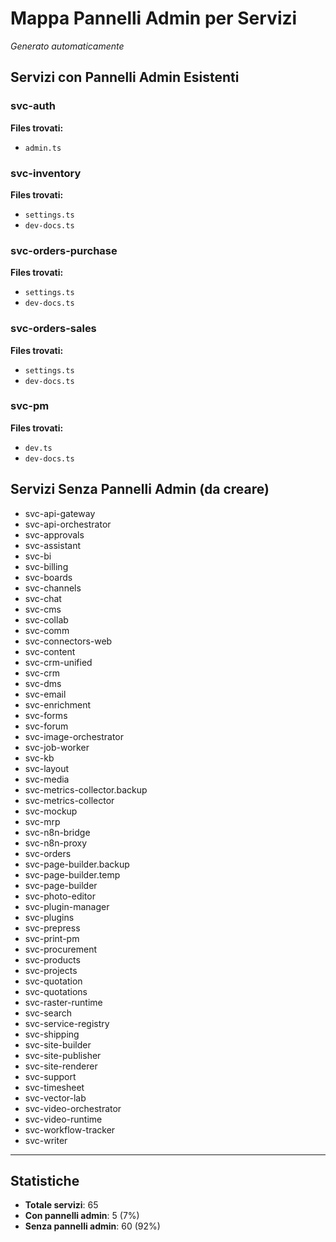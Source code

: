 # Mappa Pannelli Admin per Servizi
*Generato automaticamente*

## Servizi con Pannelli Admin Esistenti

### svc-auth

**Files trovati:**
- `admin.ts`

### svc-inventory

**Files trovati:**
- `settings.ts`
- `dev-docs.ts`

### svc-orders-purchase

**Files trovati:**
- `settings.ts`
- `dev-docs.ts`

### svc-orders-sales

**Files trovati:**
- `settings.ts`
- `dev-docs.ts`

### svc-pm

**Files trovati:**
- `dev.ts`
- `dev-docs.ts`


## Servizi Senza Pannelli Admin (da creare)

- svc-api-gateway
- svc-api-orchestrator
- svc-approvals
- svc-assistant
- svc-bi
- svc-billing
- svc-boards
- svc-channels
- svc-chat
- svc-cms
- svc-collab
- svc-comm
- svc-connectors-web
- svc-content
- svc-crm-unified
- svc-crm
- svc-dms
- svc-email
- svc-enrichment
- svc-forms
- svc-forum
- svc-image-orchestrator
- svc-job-worker
- svc-kb
- svc-layout
- svc-media
- svc-metrics-collector.backup
- svc-metrics-collector
- svc-mockup
- svc-mrp
- svc-n8n-bridge
- svc-n8n-proxy
- svc-orders
- svc-page-builder.backup
- svc-page-builder.temp
- svc-page-builder
- svc-photo-editor
- svc-plugin-manager
- svc-plugins
- svc-prepress
- svc-print-pm
- svc-procurement
- svc-products
- svc-projects
- svc-quotation
- svc-quotations
- svc-raster-runtime
- svc-search
- svc-service-registry
- svc-shipping
- svc-site-builder
- svc-site-publisher
- svc-site-renderer
- svc-support
- svc-timesheet
- svc-vector-lab
- svc-video-orchestrator
- svc-video-runtime
- svc-workflow-tracker
- svc-writer

---

## Statistiche

- **Totale servizi**: 65
- **Con pannelli admin**: 5 (7%)
- **Senza pannelli admin**: 60 (92%)

